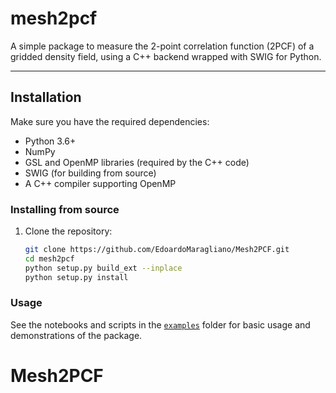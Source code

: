 # mesh2pcf

A simple package to measure the 2-point correlation function (2PCF) of a gridded density field, using a C++ backend wrapped with SWIG for Python.

---

## Installation

Make sure you have the required dependencies:

- Python 3.6+
- NumPy
- GSL and OpenMP libraries (required by the C++ code)
- SWIG (for building from source)
- A C++ compiler supporting OpenMP

### Installing from source

1. Clone the repository:
   ```bash
   git clone https://github.com/EdoardoMaragliano/Mesh2PCF.git
   cd mesh2pcf
   python setup.py build_ext --inplace
   python setup.py install

### Usage

See the notebooks and scripts in the [`examples`](examples) folder for basic usage and demonstrations of the package.

# Mesh2PCF
